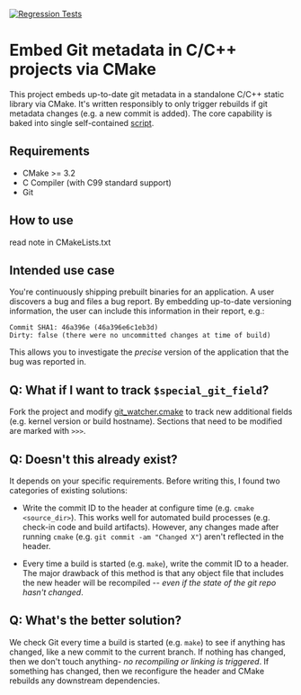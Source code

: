 [![Regression Tests](https://github.com/andrew-hardin/cmake-git-version-tracking/actions/workflows/main.yml/badge.svg)](https://github.com/andrew-hardin/cmake-git-version-tracking/actions/workflows/main.yml)
# Embed Git metadata in C/C++ projects via CMake
This project embeds up-to-date git metadata in a standalone C/C++ static library via CMake.
It's written responsibly to only trigger rebuilds if git metadata changes (e.g. a new commit is added).
The core capability is baked into single self-contained
[script](git_watcher.cmake).

## Requirements
- CMake >= 3.2
- C Compiler (with C99 standard support)
- Git

## How to use
read note in CMakeLists.txt

## Intended use case
You're continuously shipping prebuilt binaries for an
application. A user discovers a bug and files a bug report.
By embedding up-to-date versioning information, the user
can include this information in their report, e.g.:

```
Commit SHA1: 46a396e (46a396e6c1eb3d)
Dirty: false (there were no uncommitted changes at time of build)
```

This allows you to investigate the _precise_ version of the
application that the bug was reported in.

## Q: What if I want to track `$special_git_field`?
Fork the project and modify [git_watcher.cmake](git_watcher.cmake)
to track new additional fields (e.g. kernel version or build hostname).
Sections that need to be modified are marked with `>>>`.

## Q: Doesn't this already exist?
It depends on your specific requirements. Before writing this, I
found two categories of existing solutions:

- Write the commit ID to the header at configure time (e.g. `cmake <source_dir>`).
  This works well for automated build processes (e.g. check-in code and build artifacts).
  However, any changes made after running `cmake`
  (e.g. `git commit -am "Changed X"`) aren't reflected in the header.

- Every time a build is started (e.g. `make`), write the commit ID to a header.
  The major drawback of this method is that any object file that includes the new
  header will be recompiled -- _even if the state of the git repo hasn't changed_.

## Q: What's the better solution?
We check Git every time a build is started (e.g. `make`) to see if anything has changed,
like a new commit to the current branch. If nothing has changed, then we don't
touch anything- _no recompiling or linking is triggered_. If something has changed, then we
reconfigure the header and CMake rebuilds any downstream dependencies.
